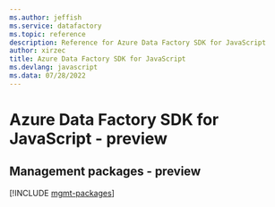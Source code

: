 ```yaml
---
ms.author: jeffish
ms.service: datafactory
ms.topic: reference
description: Reference for Azure Data Factory SDK for JavaScript
author: xirzec
title: Azure Data Factory SDK for JavaScript
ms.devlang: javascript
ms.data: 07/28/2022
---
```

# Azure Data Factory SDK for JavaScript - preview

## Management packages - preview
[!INCLUDE [mgmt-packages](data-factory-mgmt-index.md)]